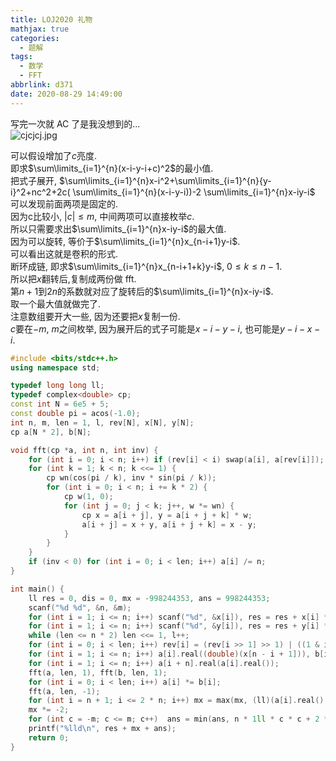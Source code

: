 ```yaml
---
title: LOJ2020 礼物
mathjax: true
categories:
  - 题解
tags:
  - 数学
  - FFT
abbrlink: d371
date: 2020-08-29 14:49:00
---
```



写完一次就 AC 了是我没想到的...  
![cjcjcj.jpg][1]

可以假设增加了$c$亮度.  
即求$\sum\limits_{i=1}^{n}(x-i-y-i+c)^2$的最小值.  
把式子展开, $\sum\limits_{i=1}^{n}x-i^2+\sum\limits_{i=1}^{n}{y-i}^2+nc^2+2c( \sum\limits_{i=1}^{n}(x-i-y-i))-2 \sum\limits_{i=1}^{n}x-iy-i$  
可以发现前面两项是固定的.  
因为c比较小, $|c|\leq m$, 中间两项可以直接枚举$c$.  
所以只需要求出$\sum\limits_{i=1}^{n}x-iy-i$的最大值.  
因为可以旋转, 等价于$\sum\limits_{i=1}^{n}x_{n-i+1}y-i$.  
可以看出这就是卷积的形式.  
断环成链, 即求$\sum\limits_{i=1}^{n}x_{n-i+1+k}y-i$, $0 \leq k\leq n-1$.  
所以把$x$翻转后,复制成两份做 fft.  
第$n+1$到$2n$的系数就对应了旋转后的$\sum\limits_{i=1}^{n}x-iy-i$.  
取一个最大值就做完了.  
注意数组要开大一些, 因为还要把$x$复制一份.  
$c$要在$-m$, $m$之间枚举, 因为展开后的式子可能是$x-i-y-i$, 也可能是$y-i-x-i$.  

```cpp
#include <bits/stdc++.h>
using namespace std;

typedef long long ll;
typedef complex<double> cp; 
const int N = 6e5 + 5;
const double pi = acos(-1.0);
int n, m, len = 1, l, rev[N], x[N], y[N];
cp a[N * 2], b[N];

void fft(cp *a, int n, int inv) {
	for (int i = 0; i < n; i++) if (rev[i] < i) swap(a[i], a[rev[i]]);
	for (int k = 1; k < n; k <<= 1) {
		cp wn(cos(pi / k), inv * sin(pi / k));
		for (int i = 0; i < n; i += k * 2) {
			cp w(1, 0);
			for (int j = 0; j < k; j++, w *= wn) {
				cp x = a[i + j], y = a[i + j + k] * w;
				a[i + j] = x + y, a[i + j + k] = x - y;
			}
		}
	}
	if (inv < 0) for (int i = 0; i < len; i++) a[i] /= n;
}

int main() {
	ll res = 0, dis = 0, mx = -998244353, ans = 998244353;
    scanf("%d %d", &n, &m);
    for (int i = 1; i <= n; i++) scanf("%d", &x[i]), res = res + x[i] * 1ll * x[i];
    for (int i = 1; i <= n; i++) scanf("%d", &y[i]), res = res + y[i] * 1ll * y[i], dis += x[i] - y[i];
    while (len <= n * 2) len <<= 1, l++;
    for (int i = 0; i < len; i++) rev[i] = (rev[i >> 1] >> 1) | ((1 & i) << (l - 1));
    for (int i = 1; i <= n; i++) a[i].real((double)(x[n - i + 1])), b[i].real((double)(y[i]));
    for (int i = 1; i <= n; i++) a[i + n].real(a[i].real());
    fft(a, len, 1), fft(b, len, 1);
    for (int i = 0; i < len; i++) a[i] *= b[i];
    fft(a, len, -1);
    for (int i = n + 1; i <= 2 * n; i++) mx = max(mx, (ll)(a[i].real() + 0.5));
    mx *= -2;
    for (int c = -m; c <= m; c++)  ans = min(ans, n * 1ll * c * c + 2 * c * 1ll * dis);
    printf("%lld\n", res + mx + ans);
    return 0;
}
```


  [1]: https://widsnoy.top/usr/uploads/2020/08/696336677.jpg